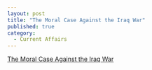 ```yaml
---
layout: post
title: "The Moral Case Against the Iraq War"
published: true
category:
  - Current Affairs
---
```

<a title="The Moral Case Against the Iraq War" href="http://www.thenation.com/docprint.mhtml?i=20040531&s=savoy">The Moral Case Against the Iraq War</a>



